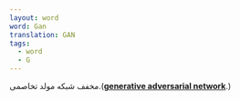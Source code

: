```yaml
---
layout: word
word: Gan
translation: GAN
tags:
  - word
  - G
---
```


مخفف شبکه مولد تخاصمی.(**[generative adversarial network](</G/generative_adversarial_network_(gan)/>)**.)
